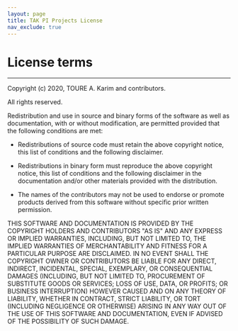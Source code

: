 ```yaml
---
layout: page
title: TAK PI Projects License
nav_exclude: true
---
```


# License terms

---


Copyright (c) 2020, TOURE A. Karim and contributors.

All rights reserved.

Redistribution and use in source and binary forms of the software as well as documentation, with or without modification, 
are permitted provided that the following conditions are met:

- Redistributions of source code must retain the above copyright notice, this list of conditions and the following disclaimer.

- Redistributions in binary form must reproduce the above copyright notice, this list of conditions and the following disclaimer in the documentation and/or other materials provided with the distribution.

- The names of the contributors may not be used to endorse or promote products derived from this software without specific prior written permission.

THIS SOFTWARE AND DOCUMENTATION IS PROVIDED BY THE COPYRIGHT HOLDERS AND CONTRIBUTORS 
"AS IS" AND ANY EXPRESS OR IMPLIED WARRANTIES, INCLUDING, BUT NOT LIMITED TO, THE IMPLIED 
WARRANTIES OF MERCHANTABILITY AND FITNESS FOR A PARTICULAR PURPOSE ARE DISCLAIMED. 
IN NO EVENT SHALL THE COPYRIGHT OWNER OR CONTRIBUTORS BE LIABLE FOR ANY DIRECT, INDIRECT, 
INCIDENTAL, SPECIAL, EXEMPLARY, OR CONSEQUENTIAL DAMAGES (INCLUDING, BUT NOT LIMITED TO, 
PROCUREMENT OF SUBSTITUTE GOODS OR SERVICES; LOSS OF USE, DATA, OR PROFITS; OR BUSINESS INTERRUPTION) 
HOWEVER CAUSED AND ON ANY THEORY OF LIABILITY, WHETHER IN CONTRACT, STRICT LIABILITY, OR TORT 
(INCLUDING NEGLIGENCE OR OTHERWISE) ARISING IN ANY WAY OUT OF THE USE OF THIS SOFTWARE AND DOCUMENTATION, 
EVEN IF ADVISED OF THE POSSIBILITY OF SUCH DAMAGE.

